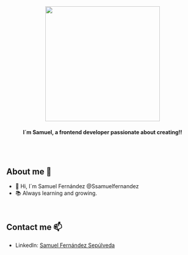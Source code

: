 <div align="center">
  <img src="https://media4.giphy.com/media/OBnIvqqpKFbZam9Wmj/giphy.gif" width=300  />
  <h4>I´m Samuel, a frontend developer passionate about creating!!</h4>
</div>

<br>
<br>

## About me 🚀
<div>
  <ul>
    <li> 👋 Hi, I´m Samuel Fernández @Ssamuelfernandez</li> 
    <li> 📚 Always learning and growing.</li> 
  </ul>
</div>

<br>

## Contact me 📫

- LinkedIn: <a href="www.linkedin.com/in/samuelfernándezsepúlveda" target="_blank">Samuel Fernández Sepúlveda</a>


<!--

- 🔭 I’m currently working on ...
- 🌱 I’m currently learning ...
- 👯 I’m looking to collaborate on ...
- 🤔 I’m looking for help with ...
- 💬 Ask me about ...
-  How to reach me: ...
- 😄 Pronouns: ...
- ⚡ Fun fact: ...
-->
